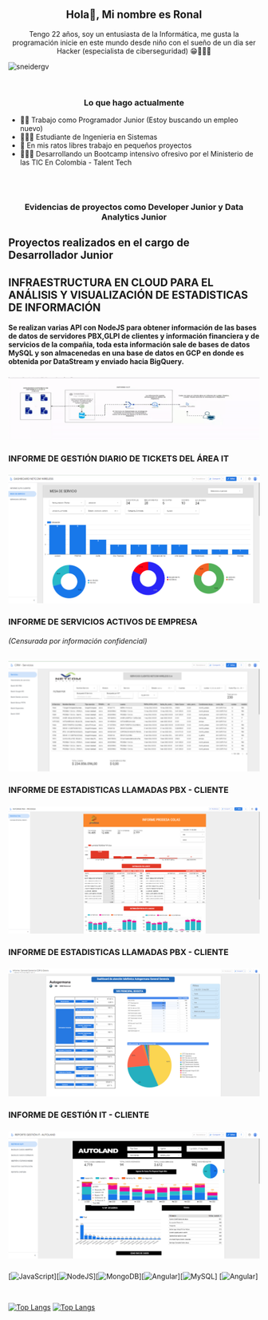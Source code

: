 <h2 align="center"> Hola👋, Mi nombre es Ronal</h2>

<p align="center">Tengo 22 años, soy un entusiasta de la Informática, me gusta la programación inicie en este mundo desde niño con el sueño de un dia ser Hacker (especialista de ciberseguridad) 😁🤗🧑‍💻



<p align="left"> <img src="https://komarev.com/ghpvc/?username=SebastianMH14&label=Profile%20views&color=0e75b6&style=flat%22" alt="sneidergv" /> </p>
<br>

### <p align="center"> Lo que hago actualmente </p>
- 🧑‍💻 Trabajo como Programador Junior (Estoy buscando un empleo nuevo)
- 🧑‍💻📕 Estudiante de Ingenieria en Sistemas
- 🌱 En mis ratos libres trabajo en pequeños proyectos 
- 🧑‍💻📖 Desarrollando un Bootcamp intensivo ofresivo por el Ministerio de las TIC En Colombia - Talent Tech 


<br>
<br>




###  <p align="center">Evidencias de proyectos como Developer Junior y  Data Analytics Junior</p>






## Proyectos realizados en el cargo de Desarrollador Junior






## INFRAESTRUCTURA EN CLOUD PARA EL ANÁLISIS Y VISUALIZACIÓN DE ESTADISTICAS DE INFORMACIÓN

#### Se realizan varias API con NodeJS  para obtener información de las bases de datos de servidores PBX,GLPI de clientes y información financiera y de servicios de la compañia, toda esta información sale de bases de datos MySQL y son almacenedas en una base de datos en GCP en donde es obtenida por DataStream y enviado hacia BigQuery.



###  ![](https://raw.githubusercontent.com/sronaal/sronaal/main/ezgif-7-f9026c9f1c.gif)

###  INFORME DE GESTIÓN DIARIO DE TICKETS DEL ÁREA IT 
###  ![](https://raw.githubusercontent.com/sronaal/sronaal/main/imagen-1.png)

###  INFORME DE SERVICIOS ACTIVOS DE EMPRESA  
###### (Censurada por información confidencial)
###  ![](https://raw.githubusercontent.com/sronaal/sronaal/main/imagen-2.png)


###  INFORME DE ESTADISTICAS LLAMADAS PBX - CLIENTE 
###  ![](https://raw.githubusercontent.com/sronaal/sronaal/main/imagen-3.png)




###  INFORME DE ESTADISTICAS LLAMADAS PBX  - CLIENTE 
###  ![](https://raw.githubusercontent.com/sronaal/sronaal/main/imagen-5.png)

###  INFORME DE GESTIÓN IT  - CLIENTE 
###  ![](https://raw.githubusercontent.com/sronaal/sronaal/main/imagen-6.png)


###


[<img src='https://img.shields.io/badge/JavaScript-F7DF1E?style=for-the-badge&logo=javascript&logoColor=black' alt='JavaScript' height='30'>][<img src='https://img.shields.io/badge/Node.js-43853D?style=for-the-badge&logo=node.js&logoColor=white' alt='NodeJS' height='30'>][<img src='https://img.shields.io/badge/MongoDB-4EA94B?style=for-the-badge&logo=mongodb&logoColor=white' alt='MongoDB' height='30'>][<img src='https://img.shields.io/badge/Angular-DD0031?style=for-the-badge&logo=angular&logoColor=white' alt='Angular' height='30'>][<img src='https://img.shields.io/badge/MySQL-00000F?style=for-the-badge&logo=mysql&logoColor=white' alt='MySQL' height='30'>]
[<img src='https://img.shields.io/badge/TypeScript-007ACC?style=for-the-badge&logo=typescript&logoColor=white' alt='Angular' height='30'>]

<br>

[![Top Langs](https://github-readme-stats.vercel.app/api/top-langs/?username=sronaal)](https://github.com/anuraghazra/github-readme-stats)
[![Top Langs](https://github-readme-stats.vercel.app/api?username=sronaal)](https://github.com/anuraghazra/github-readme-stats)
